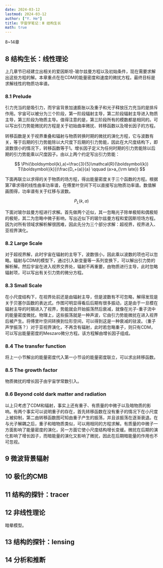 ```yaml
---
date: 2024-03-12
lastmod: 2024-03-12
author: ["Y. He"]
title: 宇宙学笔记：Ⅲ 结构生长
math: true
---
```


8~14章

<!--more-->


## 8 结构生长：线性理论

上几章节已经建立出相关的爱因斯坦-玻尔兹曼方程以及初始条件，现在需要求解出这些方程的解。本章重点在在CDM的能量密度和速度的微扰方程。最终目标是求解线性的物质功率谱。

### 8.1 Prelude

引力充当的是吸引力，而宇宙背景加速膨胀以及重子和光子释放压力充当的是排斥作用。宇宙可以被分为三个阶段，第一阶段辐射主导，第二阶段辐射主导进入物质主导，第三阶段为物质主导。值得注意的是，第三阶段所有的模数都是相同的。可以写出引力势能微扰的方程是关于初始曲率微扰、转移函数以及增长因子的方程。

转移函数是关于视界重叠和辐射与物质转换时期的微扰的演化方程，它与波数有关，等于后期的引力势能除以大尺度下后期的引力势能，因此在大尺度结构下，即波数很小的情况下，转移函数等于1。增长因子定义为任何时期的引力势能除以后期的引力势能乘以尺度因子。由以上两个约定写出引力势能：

$$
    \Phi(\boldsymbol{k},a)=\frac{3}{5}\mathcal{R}(\boldsymbol{k}) T(\boldsymbol{{k}})\frac{D_+(a)}{a} \qquad (a>a_{\rm late})
$$


下面再联立以求得的关于物质的场方程，得出能量密度关于三个函数的方程。根据第7章求得的线性曲率功率谱，在傅里叶空间下可以直接写出物质功率谱。数值解画图得，功率谱有关于红移与波数。

$$P_L(k,a)$$

下面对玻尔兹曼方程进行求解。首先做两个近似，其一忽略光子除单极矩和偶极矩的极矩，其二为忽略中微子影响，写出近似下的玻尔兹曼方程和爱因斯坦场方程。因为对所有领域求解析解很困难，因此先分为三个部分求解：超视界，视界进入、亚视界演化。

### 8.2 Large Scale
对于超视界解，此时宇宙在辐射的主导下，波数很小，因此乘以波数的项也可以忽略。辐射与CDM的模型下，通过引入新变量等一系列变换下，可以解出引力势的解析解。然后宇宙在进入视界交界处，辐射不再重要，由物质进行主导，此时忽略辐射项，可以写出有关引力势的微分方程。
### 8.3 Small Scale
在小尺度结构下，在视界处前还是由辐射主导，但是波数有不可忽略，解得发现是关于贝塞尔函数的表达式。作图可明显得看后后期有很多振动，这是由于一旦模在辐射主导的时期进入了视界，势能就会开始振荡然后衰减，就像在光子-重子流中的能量密度微扰。物理上，这些振荡就是一种声波，它由引力势能微扰在进入视界后被产生。将傅里叶空间转换到位形空间，可以得到这是一种衰减的驻波。（重子声学振荡？）对于亚视界演化，不再含有辐射，此时若忽略重子，则只有CDM，可以写出能量密度的Meszaro微分方程。该方程解由增长因子组成。
### 8.4 The transfer function
将上一小节解出的能量密度代入第一小节设的能量密度联立，可以求出转移函数。
### 8.5 The growth factor
物质微扰的增长因子由宇宙学常数引入。
### 8.6 Beyond cold dark matter and radiation
以上只考虑了CDM和辐射，事实上还有重子、有质量的中微子以及暗物质的影响。有两个事实可以说明重子的存在，首先转移函数在没有重子的情况下在小尺度上被抑制，第二由转移函数图可知由重子产生的振荡，并且该振荡在逐渐衰退。在与光子解耦之后，重子和暗物质类似，可以用相同的方程求解。有质量的中微子一方面影响了能量密度的演化，另一方面它使小尺度结构增长变缓。微扰在后期的演化影响了增长因子，而暗能量的演化又影响了微扰，因此在后期暗能量的作用也不可忽视。

## 9 微波背景辐射

## 10 极化的CMB

## 11 结构的探针：tracer

## 12 非线性理论

暗晕模型。

## 13 结构的探针：lensing

## 14 分析和推断
